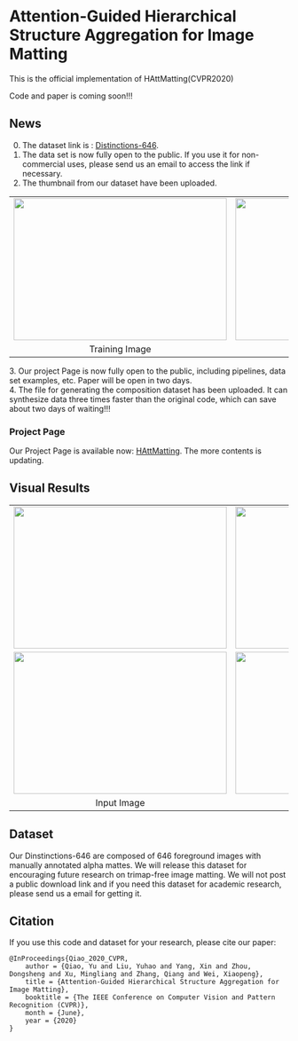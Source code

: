 # Attention-Guided Hierarchical Structure Aggregation for Image Matting
This is the official implementation of HAttMatting(CVPR2020)<br/>

Code and paper is coming soon!!!<br/>

## News
0. The dataset link is : <a href="https://drive.google.com/file/d/1ljJkWONPfJzylkZg_1HaGRoaRaaiAxRu/view?usp=sharing"> Distinctions-646</a>. <br/>
1. The data set is now fully open to the public. If you use it for non-commercial uses, please send us an email to access the link if necessary.
2. The thumbnail from our dataset have been uploaded.
<table style="margin-left: auto; margin-right: auto;">
        <tr>
            <td>
                <img src="https://github.com/wukaoliu/CVPR2020-HAttMatting/blob/master/figures/train-img-example.png" width="384" height="256">
            </td>
            <td>  
                <img src="https://github.com/wukaoliu/CVPR2020-HAttMatting/blob/master/figures/train-gt-example.png" width="384" height="256">
            </td>
        </tr>
        <tr>
            <td align="center">
                    Training Image
            </td>
            <td align="center">
                    Training GT
            </td>
        </tr>
</table>
3. Our project Page is now fully open to the public, including pipelines, data set examples, etc. Paper will be open in two days.<br/>
4. The file for generating the composition dataset has been uploaded. It can synthesize data three times faster than the original code, which can save about two days of waiting!!!

### Project Page
<p>Our Project Page is available now: <a href="https://wukaoliu.github.io/HAttMatting/">HAttMatting</a>. The more contents is updating.</p>

## Visual Results
<table style="margin-left: auto; margin-right: auto;">
        <tr>
            <td>
                <!--左侧内容-->
                <img src="https://github.com/wukaoliu/CVPR2020-HAttMatting/blob/master/results/ball-img16.png" width="384" height="256">
            </td>
            <td>
                <!--右侧内容-->
                <img src="https://github.com/wukaoliu/CVPR2020-HAttMatting/blob/master/results/ball-our.png" width="384" height="256">
            </td>
        </tr>
        <tr>
            <td>
                <!--左侧内容-->
                <img src="https://github.com/wukaoliu/CVPR2020-HAttMatting/blob/master/results/retriever-img0.png" width="384" height="256">
            </td>
            <td>
                <!--右侧内容-->
                <img src="https://github.com/wukaoliu/CVPR2020-HAttMatting/blob/master/results/retriever-our-img0.png" width="384" height="256">
            </td>
        </tr>
        <tr>
            <td align="center">
                    Input Image
            </td>
            <td align="center">
                    Our Result
            </td>
        </tr>
</table>


## Dataset

Our Dinstinctions-646 are composed of 646 foreground images with manually annotated alpha mattes.  We will release this dataset for encouraging future research on trimap-free image matting. We will not post a public download link and if you need this dataset for academic research, please send us a email for getting it.



## Citation
If you use this code and dataset for your research, please cite our paper:
```
@InProceedings{Qiao_2020_CVPR,
    author = {Qiao, Yu and Liu, Yuhao and Yang, Xin and Zhou, Dongsheng and Xu, Mingliang and Zhang, Qiang and Wei, Xiaopeng},
    title = {Attention-Guided Hierarchical Structure Aggregation for Image Matting},
    booktitle = {The IEEE Conference on Computer Vision and Pattern Recognition (CVPR)},
    month = {June},
    year = {2020}
}
```

